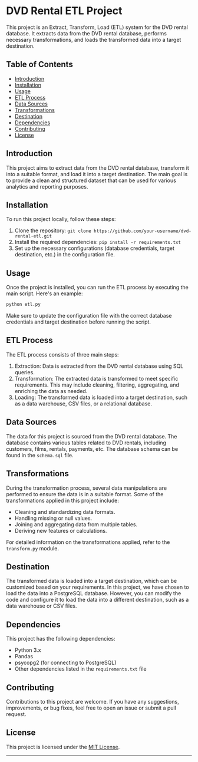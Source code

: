

# DVD Rental ETL Project

This project is an Extract, Transform, Load (ETL) system for the DVD rental database. It extracts data from the DVD rental database, performs necessary transformations, and loads the transformed data into a target destination.

## Table of Contents

- [Introduction](#introduction)
- [Installation](#installation)
- [Usage](#usage)
- [ETL Process](#etl-process)
- [Data Sources](#data-sources)
- [Transformations](#transformations)
- [Destination](#destination)
- [Dependencies](#dependencies)
- [Contributing](#contributing)
- [License](#license)

## Introduction

This project aims to extract data from the DVD rental database, transform it into a suitable format, and load it into a target destination. The main goal is to provide a clean and structured dataset that can be used for various analytics and reporting purposes.

## Installation

To run this project locally, follow these steps:

1. Clone the repository: `git clone https://github.com/your-username/dvd-rental-etl.git`
2. Install the required dependencies: `pip install -r requirements.txt`
3. Set up the necessary configurations (database credentials, target destination, etc.) in the configuration file.

## Usage

Once the project is installed, you can run the ETL process by executing the main script. Here's an example:

```bash
python etl.py
```

Make sure to update the configuration file with the correct database credentials and target destination before running the script.

## ETL Process

The ETL process consists of three main steps:

1. Extraction: Data is extracted from the DVD rental database using SQL queries.
2. Transformation: The extracted data is transformed to meet specific requirements. This may include cleaning, filtering, aggregating, and enriching the data as needed.
3. Loading: The transformed data is loaded into a target destination, such as a data warehouse, CSV files, or a relational database.

## Data Sources

The data for this project is sourced from the DVD rental database. The database contains various tables related to DVD rentals, including customers, films, rentals, payments, etc. The database schema can be found in the `schema.sql` file.

## Transformations

During the transformation process, several data manipulations are performed to ensure the data is in a suitable format. Some of the transformations applied in this project include:

- Cleaning and standardizing data formats.
- Handling missing or null values.
- Joining and aggregating data from multiple tables.
- Deriving new features or calculations.

For detailed information on the transformations applied, refer to the `transform.py` module.

## Destination

The transformed data is loaded into a target destination, which can be customized based on your requirements. In this project, we have chosen to load the data into a PostgreSQL database. However, you can modify the code and configure it to load the data into a different destination, such as a data warehouse or CSV files.

## Dependencies

This project has the following dependencies:

- Python 3.x
- Pandas
- psycopg2 (for connecting to PostgreSQL)
- Other dependencies listed in the `requirements.txt` file

## Contributing

Contributions to this project are welcome. If you have any suggestions, improvements, or bug fixes, feel free to open an issue or submit a pull request.

## License

This project is licensed under the [MIT License](LICENSE).

---


